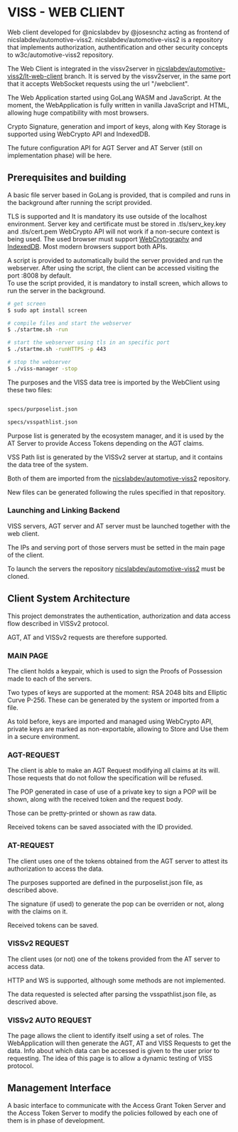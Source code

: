 # VISS - WEB CLIENT

Web client developed for @nicslabdev by @josesnchz acting as frontend of nicslabdev/automotive-viss2. nicslabdev/automotive-viss2 is a repository that implements authorization, authentification and other security concepts to w3c/automotive-viss2 repository. 

The Web Client is integrated in the vissv2server in <a href = "https://github.com/nicslabdev/automotive-viss2/tree/lt-web-client"> nicslabdev/automotive-viss2/lt-web-client</a> branch. 
It is served by the vissv2server, in the same port that it accepts WebSocket requests using the url "/webclient".

The Web Application started using GoLang WASM and JavaScript. 
At the moment, the WebApplication is fully written in vanilla JavaScript and  HTML, allowing huge compatibility with most browsers.

Crypto Signature, generation and import of keys, along with Key Storage is supported using WebCrypto API and IndexedDB.

The future configuration API for AGT Server and AT Server (still on implementation phase) will be here.


## Prerequisites and building

A basic file server based in GoLang is provided, that is compiled and runs in the background after running the script provided.

TLS is supported and It is mandatory its use outside of the localhost environment. Server key and certificate must be stored in .tls/serv_key.key and .tls/cert.pem 
WebCrypto API will not work if a non-secure context is being used. 
The used browser must support <a href="https://caniuse.com/cryptography">WebCrytography</a> and <a href="https://caniuse.com/indexeddb">IndexedDB</a>. Most modern browsers support both APIs.

A script is provided to automatically build the server provided and run the webserver. 
After using the script, the client can be accessed visiting the port :8008 by default.  
To use the script provided, it is mandatory to install screen, which allows to run the server in the background.


```bash
# get screen
$ sudo apt install screen

# compile files and start the webserver
$ ./startme.sh -run

# start the webserver using tls in an specific port 
$ ./startme.sh -runHTTPS -p 443

# stop the webserver
$ ./viss-manager -stop

```

The purposes and the VISS data tree is imported by the WebClient using these two files:

```bash

specs/purposelist.json

specs/vsspathlist.json

```

Purpose list is generated by the ecosystem manager, and it is used by the AT Server to provide Access Tokens depending on the AGT claims.

VSS Path list is generated by the VISSv2 server at startup, and it contains the data tree of the system.

Both of them are imported from the <a  href="https://github.com/nicslabdev/automotive-viss2">nicslabdev/automotive-viss2</a> repository.

New files can be generated following the rules specified in that repository.
  

### Launching and Linking Backend

VISS servers, AGT server and AT server must be launched together with the web client.

The IPs and serving port of those servers must be setted in the main page of the client.

To launch the servers the repository <a  href="https://github.com/nicslabdev/automotive-viss2">nicslabdev/automotive-viss2</a> must be cloned. 

## Client System Architecture

This project demonstrates the authentication, authorization and data access flow described in VISSv2 protocol.

AGT, AT and VISSv2 requests are therefore supported.

### MAIN PAGE

The client holds a keypair, which is used to sign the Proofs of Possession made to each of the servers.

Two types of keys are supported at the moment: RSA 2048 bits and Elliptic Curve P-256. These can be generated by the system or imported from a file.

As told before, keys are imported and managed using WebCrypto API, private keys are marked as non-exportable, allowing to Store and Use them in a secure environment. 

### AGT-REQUEST

The client is able to make an AGT Request modifying all claims at its will. Those requests that do not follow the specification will be refused.

The POP generated in case of use of a private key to sign a POP will be shown, along with the received token and the request body.

Those can be pretty-printed or shown as raw data.

Received tokens can be saved associated with the ID provided.

### AT-REQUEST

The client uses one of the tokens obtained from the AGT server to attest its authorization to access the data.

The purposes supported are defined in the purposelist.json file, as described above.

The signature (if used) to generate the pop can be overriden or not, along with the claims on it.

Received tokens can be saved.

### VISSv2 REQUEST

The client uses (or not) one of the tokens provided from the AT server to access data.

HTTP and WS is supported, although some methods are not implemented.

The data requested is selected after parsing the vsspathlist.json file, as descrived above.

### VISSv2 AUTO REQUEST

The page allows the client to identify itself using a set of roles.
The WebApplication will then generate the AGT, AT and VISS Requests to get the data. 
Info about which data can be accessed is given to the user prior to requesting.
The idea of this page is to allow a dynamic testing of VISS protocol.

## Management Interface

A basic interface to communicate with the Access Grant Token Server and the Access Token Server to modify the policies followed by each one of them is in phase of development.
